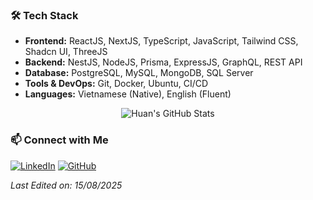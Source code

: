 ### 🛠 Tech Stack
- **Frontend:** ReactJS, NextJS, TypeScript, JavaScript, Tailwind CSS, Shadcn UI, ThreeJS  
- **Backend:** NestJS, NodeJS, Prisma, ExpressJS, GraphQL, REST API  
- **Database:** PostgreSQL, MySQL, MongoDB, SQL Server  
- **Tools & DevOps:** Git, Docker, Ubuntu, CI/CD  
- **Languages:** Vietnamese (Native), English (Fluent)  

<div align="center">
<img src="https://github-readme-stats.vercel.app/api?username=ngogiahuandev&include_all_commits=true&count_private=true&show_icons=true&line_height=20&title_color=7A7ADB&icon_color=2234AE&text_color=D3D3D3&bg_color=0,000000,130F40" alt="Huan's GitHub Stats">
</div>


### 📫 Connect with Me
<p>
<a href="https://www.linkedin.com/in/ngo-gia-huan-dev" target="_blank"><img src="https://img.shields.io/badge/LinkedIn-%230077B5.svg?&style=flat-square&logo=linkedin&logoColor=white" alt="LinkedIn"></a>
<a href="https://github.com/ngogiahuandev" target="_blank"><img src="https://img.shields.io/badge/GitHub-%2312100E.svg?&style=flat-square&logo=github&logoColor=white" alt="GitHub"></a>
</p>

<i>Last Edited on: 15/08/2025</i>
